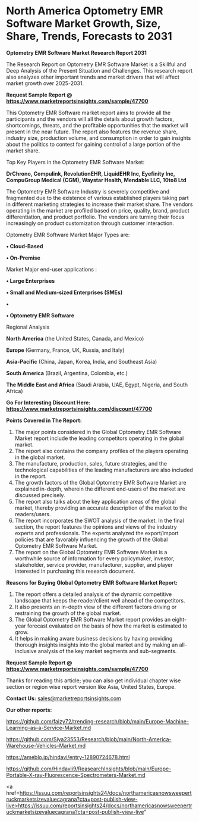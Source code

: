 # North America Optometry EMR Software Market Growth, Size, Share, Trends, Forecasts to 2031

<strong>Optometry EMR Software Market Research Report 2031</strong>

The Research Report on Optometry EMR Software Market is a Skillful and Deep Analysis of the Present Situation and Challenges. This research report also analyzes other important trends and market drivers that will affect market growth over 2025-2031.

<strong>Request Sample Report @ <a href=https://www.marketreportsinsights.com/sample/47700>https://www.marketreportsinsights.com/sample/47700</a></strong>

This Optometry EMR Software market report aims to provide all the participants and the vendors will all the details about growth factors, shortcomings, threats, and the profitable opportunities that the market will present in the near future. The report also features the revenue share, industry size, production volume, and consumption in order to gain insights about the politics to contest for gaining control of a large portion of the market share.

Top Key Players in the Optometry EMR Software Market:

<strong>DrChrono, Compulink, RevolutionEHR, LiquidEHR Inc, Eyefinity Inc, CompuGroup Medical (CGM), Waystar Health, Mendable LLC, 10to8 Ltd</strong>

The Optometry EMR Software Industry is severely competitive and fragmented due to the existence of various established players taking part in different marketing strategies to increase their market share. The vendors operating in the market are profiled based on price, quality, brand, product differentiation, and product portfolio. The vendors are turning their focus increasingly on product customization through customer interaction.

Optometry EMR Software Market Major Types are:

<strong>•  Cloud-Based

•  On-Premise</strong>

Market Major end-user applications :

<strong>•  Large Enterprises

•  Small and Medium-sized Enterprises (SMEs)

•  

•  Optometry EMR Software</strong>

Regional Analysis

</u><strong><b>North America</b></strong> (the United States, Canada, and Mexico)

<strong><b>Europe </b></strong>(Germany, France, UK, Russia, and Italy)

<strong><b>Asia-Pacific</b></strong> (China, Japan, Korea, India, and Southeast Asia)

<strong><b>South America</b></strong> (Brazil, Argentina, Colombia, etc.)

<strong><b>The Middle East and Africa</b></strong> (Saudi Arabia, UAE, Egypt, Nigeria, and South Africa)

<strong>Go For Interesting Discount Here: <a href=https://www.marketreportsinsights.com/discount/47700>https://www.marketreportsinsights.com/discount/47700</a></strong>

<strong>Points Covered in The Report:</strong>
<ol>
  <li>The major points considered in the Global Optometry EMR Software Market report include the leading competitors operating in the global market.</li>
  <li>The report also contains the company profiles of the players operating in the global market.</li>
  <li>The manufacture, production, sales, future strategies, and the technological capabilities of the leading manufacturers are also included in the report.</li>
  <li>The growth factors of the Global Optometry EMR Software Market are explained in-depth, wherein the different end-users of the market are discussed precisely.</li>
  <li>The report also talks about the key application areas of the global market, thereby providing an accurate description of the market to the readers/users.</li>
  <li>The report incorporates the SWOT analysis of the market. In the final section, the report features the opinions and views of the industry experts and professionals. The experts analyzed the export/import policies that are favorably influencing the growth of the Global Optometry EMR Software Market.</li>
  <li>The report on the Global Optometry EMR Software Market is a worthwhile source of information for every policymaker, investor, stakeholder, service provider, manufacturer, supplier, and player interested in purchasing this research document.</li>
</ol>
<strong>Reasons for Buying Global Optometry EMR Software Market Report:</strong>

<ol>
  <li>The report offers a detailed analysis of the dynamic competitive landscape that keeps the reader/client well ahead of the competitors.</li>
  <li>It also presents an in-depth view of the different factors driving or restraining the growth of the global market.</li>
  <li>The Global Optometry EMR Software Market report provides an eight-year forecast evaluated on the basis of how the market is estimated to grow.</li>
  <li>It helps in making aware business decisions by having providing thorough insights insights into the global market and by making an all-inclusive analysis of the key market segments and sub-segments.</li>
</ol>
<strong>Request Sample Report @ <a href=https://www.marketreportsinsights.com/sample/47700>https://www.marketreportsinsights.com/sample/47700</a></strong>


Thanks for reading this article; you can also get individual chapter wise section or region wise report version like Asia, United States, Europe.

<strong>Contact Us:</strong>
sales@marketreportsinsights.com

<strong>Our other reports:</strong>

<a href=https://github.com/faizy72/trending-research/blob/main/Europe-Machine-Learning-as-a-Service-Market.md>https://github.com/faizy72/trending-research/blob/main/Europe-Machine-Learning-as-a-Service-Market.md</a>

<a href=https://github.com/Siya23553/Research/blob/main/North-America-Warehouse-Vehicles-Market.md>https://github.com/Siya23553/Research/blob/main/North-America-Warehouse-Vehicles-Market.md</a>

<a href=https://ameblo.jp/hindavi/entry-12890724678.html>https://ameblo.jp/hindavi/entry-12890724678.html</a>

<a href=https://github.com/Hindavii9/ReasearchInsights/blob/main/Europe-Portable-X-ray-Fluorescence-Spectrometers-Market.md>https://github.com/Hindavii9/ReasearchInsights/blob/main/Europe-Portable-X-ray-Fluorescence-Spectrometers-Market.md</a>

<a href=https://issuu.com/reportsinsights24/docs/northamericasnowsweepertruckmarketsizevaluecagrana?cta=post-publish-view-live>https://issuu.com/reportsinsights24/docs/northamericasnowsweepertruckmarketsizevaluecagrana?cta=post-publish-view-live</a>"
